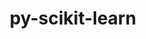 ---
title: "py-scikit-learn"
layout: cache
categories: [package, develop-2023-09-24]
meta: {"versions": ["1.3.1"], "compilers": ["apple-clang@=14.0.0", "gcc@=11.1.0", "gcc@=11.3.0"], "oss": ["ubuntu20.04", "ubuntu22.04", "ventura"], "platforms": ["darwin", "linux"], "targets": ["aarch64", "ppc64le", "x86_64_v3"], "stacks": ["e4s", "e4s-power", "ml-darwin-aarch64-mps", "ml-linux-x86_64-cpu", "ml-linux-x86_64-cuda", "ml-linux-x86_64-rocm", "root"], "num_specs": 12, "num_specs_by_stack": {"ml-darwin-aarch64-mps": 4, "root": 12, "e4s-power": 1, "e4s": 1, "ml-linux-x86_64-cpu": 4, "ml-linux-x86_64-cuda": 4, "ml-linux-x86_64-rocm": 2}}
spec_details: [{"hash": "t5yutzooarekipaloyzebjqo5qgpr5gi", "compiler": "apple-clang@=14.0.0", "versions": ["1.3.1"], "os": "ventura", "platform": "darwin", "target": "aarch64", "variants": ["build_system=python_pip", "+openmp"], "stacks": ["ml-darwin-aarch64-mps", "root"], "size": "-", "tarball": "https://binaries.spack.io/releases/develop-2023-09-24/build_cache/darwin-ventura-aarch64/apple-clang-14.0.0/py-scikit-learn-1.3.1/darwin-ventura-aarch64-apple-clang-14.0.0-py-scikit-learn-1.3.1-t5yutzooarekipaloyzebjqo5qgpr5gi.spack"}, {"hash": "ufcotq6bx2cjqjjttf6tv2zmxia5ddrl", "compiler": "apple-clang@=14.0.0", "versions": ["1.3.1"], "os": "ventura", "platform": "darwin", "target": "aarch64", "variants": ["build_system=python_pip", "+openmp"], "stacks": ["ml-darwin-aarch64-mps", "root"], "size": "-", "tarball": "https://binaries.spack.io/releases/develop-2023-09-24/build_cache/darwin-ventura-aarch64/apple-clang-14.0.0/py-scikit-learn-1.3.1/darwin-ventura-aarch64-apple-clang-14.0.0-py-scikit-learn-1.3.1-ufcotq6bx2cjqjjttf6tv2zmxia5ddrl.spack"}, {"hash": "v2d5afnh4l5jvpnzyreiozqkb5cc75lm", "compiler": "apple-clang@=14.0.0", "versions": ["1.3.1"], "os": "ventura", "platform": "darwin", "target": "aarch64", "variants": ["build_system=python_pip", "+openmp"], "stacks": ["ml-darwin-aarch64-mps", "root"], "size": "-", "tarball": "https://binaries.spack.io/releases/develop-2023-09-24/build_cache/darwin-ventura-aarch64/apple-clang-14.0.0/py-scikit-learn-1.3.1/darwin-ventura-aarch64-apple-clang-14.0.0-py-scikit-learn-1.3.1-v2d5afnh4l5jvpnzyreiozqkb5cc75lm.spack"}, {"hash": "4iyqqwss3z6avloh6jy6b5tbwqecjtrm", "compiler": "apple-clang@=14.0.0", "versions": ["1.3.1"], "os": "ventura", "platform": "darwin", "target": "aarch64", "variants": ["build_system=python_pip", "+openmp"], "stacks": ["ml-darwin-aarch64-mps", "root"], "size": "-", "tarball": "https://binaries.spack.io/releases/develop-2023-09-24/build_cache/darwin-ventura-aarch64/apple-clang-14.0.0/py-scikit-learn-1.3.1/darwin-ventura-aarch64-apple-clang-14.0.0-py-scikit-learn-1.3.1-4iyqqwss3z6avloh6jy6b5tbwqecjtrm.spack"}, {"hash": "nmqeavzh4dwh2htfulfhv5id7652yek4", "compiler": "gcc@=11.1.0", "versions": ["1.3.1"], "os": "ubuntu20.04", "platform": "linux", "target": "ppc64le", "variants": ["build_system=python_pip", "+openmp"], "stacks": ["e4s-power", "root"], "size": "-", "tarball": "https://binaries.spack.io/releases/develop-2023-09-24/build_cache/linux-ubuntu20.04-ppc64le/gcc-11.1.0/py-scikit-learn-1.3.1/linux-ubuntu20.04-ppc64le-gcc-11.1.0-py-scikit-learn-1.3.1-nmqeavzh4dwh2htfulfhv5id7652yek4.spack"}, {"hash": "yruj3v3maogohktszlystqd2ilcmntjy", "compiler": "gcc@=11.1.0", "versions": ["1.3.1"], "os": "ubuntu20.04", "platform": "linux", "target": "x86_64_v3", "variants": ["build_system=python_pip", "+openmp"], "stacks": ["root", "e4s"], "size": "-", "tarball": "https://binaries.spack.io/releases/develop-2023-09-24/build_cache/linux-ubuntu20.04-x86_64_v3/gcc-11.1.0/py-scikit-learn-1.3.1/linux-ubuntu20.04-x86_64_v3-gcc-11.1.0-py-scikit-learn-1.3.1-yruj3v3maogohktszlystqd2ilcmntjy.spack"}, {"hash": "cbdyzw5h3u7mpvoznt7kmwkhkn7voo5s", "compiler": "gcc@=11.3.0", "versions": ["1.3.1"], "os": "ubuntu22.04", "platform": "linux", "target": "x86_64_v3", "variants": ["build_system=python_pip", "+openmp"], "stacks": ["root", "ml-linux-x86_64-cpu"], "size": "-", "tarball": "https://binaries.spack.io/releases/develop-2023-09-24/build_cache/linux-ubuntu22.04-x86_64_v3/gcc-11.3.0/py-scikit-learn-1.3.1/linux-ubuntu22.04-x86_64_v3-gcc-11.3.0-py-scikit-learn-1.3.1-cbdyzw5h3u7mpvoznt7kmwkhkn7voo5s.spack"}, {"hash": "cbo4i22x2m5ppe5fzvaszelllixlxkud", "compiler": "gcc@=11.3.0", "versions": ["1.3.1"], "os": "ubuntu22.04", "platform": "linux", "target": "x86_64_v3", "variants": ["build_system=python_pip", "+openmp"], "stacks": ["ml-linux-x86_64-cuda", "root"], "size": "-", "tarball": "https://binaries.spack.io/releases/develop-2023-09-24/build_cache/linux-ubuntu22.04-x86_64_v3/gcc-11.3.0/py-scikit-learn-1.3.1/linux-ubuntu22.04-x86_64_v3-gcc-11.3.0-py-scikit-learn-1.3.1-cbo4i22x2m5ppe5fzvaszelllixlxkud.spack"}, {"hash": "77r2ck6fuzdoeqs4frgostjpddmmfson", "compiler": "gcc@=11.3.0", "versions": ["1.3.1"], "os": "ubuntu22.04", "platform": "linux", "target": "x86_64_v3", "variants": ["build_system=python_pip", "+openmp"], "stacks": ["ml-linux-x86_64-cuda", "root"], "size": "-", "tarball": "https://binaries.spack.io/releases/develop-2023-09-24/build_cache/linux-ubuntu22.04-x86_64_v3/gcc-11.3.0/py-scikit-learn-1.3.1/linux-ubuntu22.04-x86_64_v3-gcc-11.3.0-py-scikit-learn-1.3.1-77r2ck6fuzdoeqs4frgostjpddmmfson.spack"}, {"hash": "pamcfa54ax3idjye627jt6sxk3jtp4gl", "compiler": "gcc@=11.3.0", "versions": ["1.3.1"], "os": "ubuntu22.04", "platform": "linux", "target": "x86_64_v3", "variants": ["build_system=python_pip", "+openmp"], "stacks": ["ml-linux-x86_64-rocm", "ml-linux-x86_64-cuda", "root", "ml-linux-x86_64-cpu"], "size": "-", "tarball": "https://binaries.spack.io/releases/develop-2023-09-24/build_cache/linux-ubuntu22.04-x86_64_v3/gcc-11.3.0/py-scikit-learn-1.3.1/linux-ubuntu22.04-x86_64_v3-gcc-11.3.0-py-scikit-learn-1.3.1-pamcfa54ax3idjye627jt6sxk3jtp4gl.spack"}, {"hash": "wxsx7j7ug2t6bdih74vyeykzyiytaagq", "compiler": "gcc@=11.3.0", "versions": ["1.3.1"], "os": "ubuntu22.04", "platform": "linux", "target": "x86_64_v3", "variants": ["build_system=python_pip", "+openmp"], "stacks": ["root", "ml-linux-x86_64-cpu"], "size": "-", "tarball": "https://binaries.spack.io/releases/develop-2023-09-24/build_cache/linux-ubuntu22.04-x86_64_v3/gcc-11.3.0/py-scikit-learn-1.3.1/linux-ubuntu22.04-x86_64_v3-gcc-11.3.0-py-scikit-learn-1.3.1-wxsx7j7ug2t6bdih74vyeykzyiytaagq.spack"}, {"hash": "pkandyzp7cxud4jhtojaxbigrrovlqed", "compiler": "gcc@=11.3.0", "versions": ["1.3.1"], "os": "ubuntu22.04", "platform": "linux", "target": "x86_64_v3", "variants": ["build_system=python_pip", "+openmp"], "stacks": ["ml-linux-x86_64-rocm", "ml-linux-x86_64-cuda", "root", "ml-linux-x86_64-cpu"], "size": "-", "tarball": "https://binaries.spack.io/releases/develop-2023-09-24/build_cache/linux-ubuntu22.04-x86_64_v3/gcc-11.3.0/py-scikit-learn-1.3.1/linux-ubuntu22.04-x86_64_v3-gcc-11.3.0-py-scikit-learn-1.3.1-pkandyzp7cxud4jhtojaxbigrrovlqed.spack"}]
---